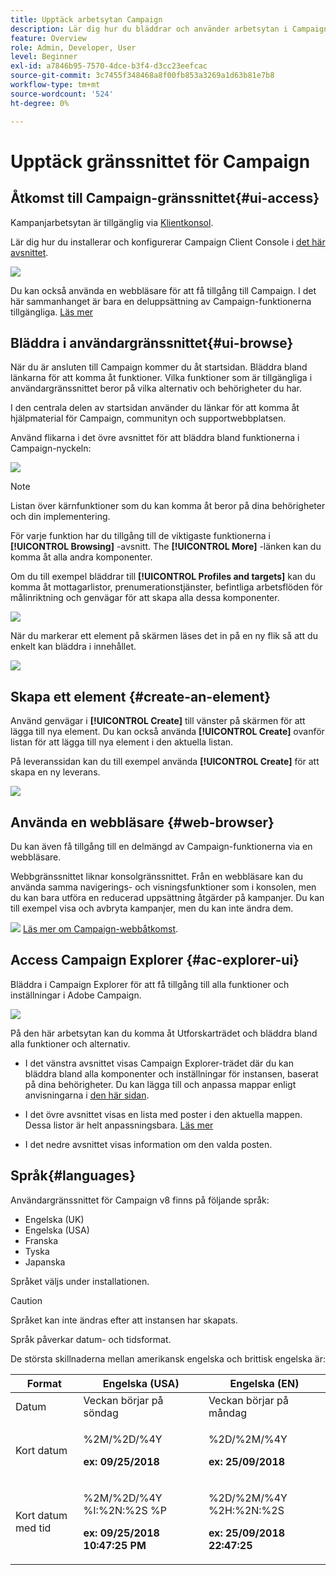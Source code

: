 ```yaml
---
title: Upptäck arbetsytan Campaign
description: Lär dig hur du bläddrar och använder arbetsytan i Campaign
feature: Overview
role: Admin, Developer, User
level: Beginner
exl-id: a7846b95-7570-4dce-b3f4-d3cc23eefcac
source-git-commit: 3c7455f348468a8f00fb853a3269a1d63b81e7b8
workflow-type: tm+mt
source-wordcount: '524'
ht-degree: 0%

---
```


# Upptäck gränssnittet för Campaign

## Åtkomst till Campaign-gränssnittet{#ui-access}

Kampanjarbetsytan är tillgänglig via [Klientkonsol](../architecture/general-architecture.md).

Lär dig hur du installerar och konfigurerar Campaign Client Console i [det här avsnittet](../start/connect.md).

![](assets/home-page.png)

Du kan också använda en webbläsare för att få tillgång till Campaign. I det här sammanhanget är bara en deluppsättning av Campaign-funktionerna tillgängliga. [Läs mer](#web-browser)

## Bläddra i användargränssnittet{#ui-browse}

När du är ansluten till Campaign kommer du åt startsidan. Bläddra bland länkarna för att komma åt funktioner. Vilka funktioner som är tillgängliga i användargränssnittet beror på vilka alternativ och behörigheter du har.

I den centrala delen av startsidan använder du länkar för att komma åt hjälpmaterial för Campaign, communityn och supportwebbplatsen.

Använd flikarna i det övre avsnittet för att bläddra bland funktionerna i Campaign-nyckeln:

![](assets/overview-home.png)

>[!NOTE]
>
>Listan över kärnfunktioner som du kan komma åt beror på dina behörigheter och din implementering.

För varje funktion har du tillgång till de viktigaste funktionerna i **[!UICONTROL Browsing]** -avsnitt. The **[!UICONTROL More]** -länken kan du komma åt alla andra komponenter.

Om du till exempel bläddrar till **[!UICONTROL Profiles and targets]** kan du komma åt mottagarlistor, prenumerationstjänster, befintliga arbetsflöden för målinriktning och genvägar för att skapa alla dessa komponenter.

![](assets/overview-list.png)

När du markerar ett element på skärmen läses det in på en ny flik så att du enkelt kan bläddra i innehållet.

![](assets/new-tab.png)

## Skapa ett element {#create-an-element}

Använd genvägar i **[!UICONTROL Create]** till vänster på skärmen för att lägga till nya element. Du kan också använda **[!UICONTROL Create]** ovanför listan för att lägga till nya element i den aktuella listan.

På leveranssidan kan du till exempel använda **[!UICONTROL Create]** för att skapa en ny leverans.

![](assets/new-recipient.png)

## Använda en webbläsare {#web-browser}

Du kan även få tillgång till en delmängd av Campaign-funktionerna via en webbläsare.

Webbgränssnittet liknar konsolgränssnittet. Från en webbläsare kan du använda samma navigerings- och visningsfunktioner som i konsolen, men du kan bara utföra en reducerad uppsättning åtgärder på kampanjer. Du kan till exempel visa och avbryta kampanjer, men du kan inte ändra dem.

![](../assets/do-not-localize/glass.png) [Läs mer om Campaign-webbåtkomst](../start/connect.md#web-access).

## Access Campaign Explorer {#ac-explorer-ui}

Bläddra i Campaign Explorer för att få tillgång till alla funktioner och inställningar i Adobe Campaign.

![](assets/explorer.png)

På den här arbetsytan kan du komma åt Utforskarträdet och bläddra bland alla funktioner och alternativ.

* I det vänstra avsnittet visas Campaign Explorer-trädet där du kan bläddra bland alla komponenter och inställningar för instansen, baserat på dina behörigheter. Du kan lägga till och anpassa mappar enligt anvisningarna i [den här sidan](../audiences/folders-and-views.md).

* I det övre avsnittet visas en lista med poster i den aktuella mappen. Dessa listor är helt anpassningsbara. [Läs mer](../config/ui-settings.md)

* I det nedre avsnittet visas information om den valda posten.

## Språk{#languages}

Användargränssnittet för Campaign v8 finns på följande språk:

* Engelska (UK)
* Engelska (USA)
* Franska
* Tyska
* Japanska

Språket väljs under installationen.

>[!CAUTION]
>
>Språket kan inte ändras efter att instansen har skapats.

Språk påverkar datum- och tidsformat.

De största skillnaderna mellan amerikansk engelska och brittisk engelska är:

<table> 
 <thead> 
  <tr> 
   <th> Format<br /> </th> 
   <th> Engelska (USA)<br /> </th> 
   <th> Engelska (EN)<br /> </th> 
  </tr> 
 </thead> 
 <tbody> 
  <tr> 
   <td> Datum<br /> </td> 
   <td> Veckan börjar på söndag<br /> </td> 
   <td> Veckan börjar på måndag<br /> </td> 
  </tr> 
  <tr> 
   <td> Kort datum<br /> </td> 
   <td> <p>%2M/%2D/%4Y</p><p><strong>ex: 09/25/2018</strong></p> </td> 
   <td> <p>%2D/%2M/%4Y</p><p><strong>ex: 25/09/2018</strong></p> </td> 
  </tr> 
  <tr> 
   <td> Kort datum med tid<br /> </td> 
   <td> <p>%2M/%2D/%4Y %I:%2N:%2S %P</p><p><strong>ex: 09/25/2018 10:47:25 PM</strong></p> </td> 
   <td> <p>%2D/%2M/%4Y %2H:%2N:%2S</p><p><strong>ex: 25/09/2018 22:47:25</strong></p> </td> 
  </tr> 
 </tbody> 
</table>
